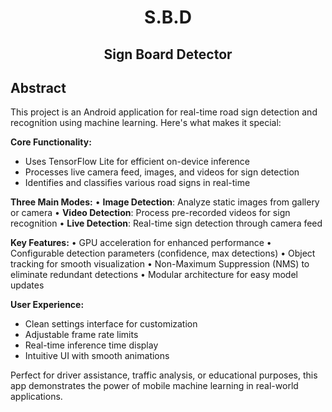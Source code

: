 <div align="center">

# S.B.D

## Sign Board Detector

</div>

## Abstract

This project is an Android application for real-time road sign detection and recognition using machine learning. Here's what makes it special:

**Core Functionality:**

- Uses TensorFlow Lite for efficient on-device inference
- Processes live camera feed, images, and videos for sign detection
- Identifies and classifies various road signs in real-time

**Three Main Modes:**
• **Image Detection**: Analyze static images from gallery or camera
• **Video Detection**: Process pre-recorded videos for sign recognition
• **Live Detection**: Real-time sign detection through camera feed

**Key Features:**
• GPU acceleration for enhanced performance
• Configurable detection parameters (confidence, max detections)
• Object tracking for smooth visualization
• Non-Maximum Suppression (NMS) to eliminate redundant detections
• Modular architecture for easy model updates

**User Experience:**

- Clean settings interface for customization
- Adjustable frame rate limits
- Real-time inference time display
- Intuitive UI with smooth animations

Perfect for driver assistance, traffic analysis, or educational purposes, this app demonstrates the power of mobile machine learning in real-world applications.
